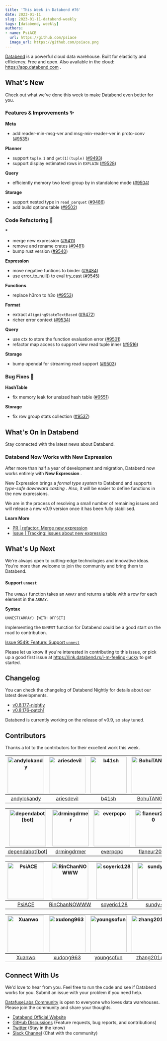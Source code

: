 ```yaml
---
title: 'This Week in Databend #76'
date: 2023-01-11
slug: 2023-01-11-databend-weekly
tags: [databend, weekly]
authors:
- name: PsiACE
  url: https://github.com/psiace
  image_url: https://github.com/psiace.png
---
```


[Databend](https://github.com/datafuselabs/databend) is a powerful cloud data warehouse. Built for elasticity and efficiency. Free and open. Also available in the cloud: <https://app.databend.com> .

## What's New

Check out what we've done this week to make Databend even better for you.

### Features & Improvements :sparkles:

**Meta**

- add reader-min-msg-ver and msg-min-reader-ver in proto-conv ([#9535](https://github.com/datafuselabs/databend/pull/9535))

**Planner**

- support `tuple.1` and `get(1)(tuple)` ([#9493](https://github.com/datafuselabs/databend/pull/9493))
- support display estimated rows in `EXPLAIN` ([#9528](https://github.com/datafuselabs/databend/pull/9528))

**Query**

- efficiently memory two level group by in standalone mode ([#9504](https://github.com/datafuselabs/databend/pull/9504))

**Storage**

- support nested type in `read_parquet` ([#9486](https://github.com/datafuselabs/databend/pull/9486))
- add build options table ([#9502](https://github.com/datafuselabs/databend/pull/9502))

### Code Refactoring :tada:

**\***

- merge new expression ([#9411](https://github.com/datafuselabs/databend/pull/9411))
- remove and rename crates ([#9481](https://github.com/datafuselabs/databend/pull/9481))
- bump rust version ([#9540](https://github.com/datafuselabs/databend/pull/9540))

**Expression**

- move negative funtions to binder ([#9484](https://github.com/datafuselabs/databend/pull/9484))
- use error_to_null() to eval try_cast ([#9545](https://github.com/datafuselabs/databend/pull/9545))
  
**Functions**

- replace h3ron to h3o ([#9553](https://github.com/datafuselabs/databend/pull/9553))

**Format**

- extract `AligningStateTextBased` ([#9472](https://github.com/datafuselabs/databend/pull/9472))
- richer error context ([#9534](https://github.com/datafuselabs/databend/pull/9534))

**Query**

- use ctx to store the function evaluation error ([#9501](https://github.com/datafuselabs/databend/pull/9501))
- refactor map access to support view read tuple inner ([#9516](https://github.com/datafuselabs/databend/pull/9516))

**Storage**

- bump opendal for streaming read support ([#9503](https://github.com/datafuselabs/databend/pull/9503))

### Bug Fixes :wrench:

**HashTable**

- fix memory leak for unsized hash table ([#9551](https://github.com/datafuselabs/databend/pull/9551))

**Storage**

- fix row group stats collection ([#9537](https://github.com/datafuselabs/databend/pull/9537))

## What's On In Databend

Stay connected with the latest news about Databend.

### Databend Now Works with New Expression

After more than half a year of development and migration, Databend now works entirely with **New Expression** .

New Expression brings a *formal type system* to Databend and supports *type-safe downward casting* . Also, it will be easier to define functions in the new expressions.

We are in the process of resolving a small number of remaining issues and will release a new v0.9 version once it has been fully stabilised.

**Learn More**

- [PR | refactor: Merge new expression](https://github.com/datafuselabs/databend/pull/9411)
- [Issue | Tracking: issues about new expression](https://github.com/datafuselabs/databend/issues/9480)

## What's Up Next

We're always open to cutting-edge technologies and innovative ideas. You're more than welcome to join the community and bring them to Databend.

####  Support `unnest`

The `UNNEST` function takes an `ARRAY` and returns a table with a row for each element in the `ARRAY`.

**Syntax**

```
UNNEST(ARRAY) [WITH OFFSET]
```

Implementing the `UNNEST` function for Databend could be a good start on the road to contribution.

[Issue 9549: Feature: Support `unnest`](https://github.com/datafuselabs/databend/issues/9549)

Please let us know if you're interested in contributing to this issue, or pick up a good first issue at <https://link.databend.rs/i-m-feeling-lucky> to get started.

## Changelog

You can check the changelog of Databend Nightly for details about our latest developments.

- [v0.8.177-nightly](https://github.com/datafuselabs/databend/releases/tag/v0.8.177-nightly)
- [v0.8.176-patch1](https://github.com/datafuselabs/databend/releases/tag/v0.8.176-patch1)

Databend is currently working on the release of v0.9, so stay tuned.

## Contributors

Thanks a lot to the contributors for their excellent work this week.

[<img alt="andylokandy" src="https://avatars.githubusercontent.com/u/9637710?v=4&s=117" width="117" />](https://github.com/andylokandy) |[<img alt="ariesdevil" src="https://avatars.githubusercontent.com/u/7812909?v=4&s=117" width="117" />](https://github.com/ariesdevil) |[<img alt="b41sh" src="https://avatars.githubusercontent.com/u/1070352?v=4&s=117" width="117" />](https://github.com/b41sh) |[<img alt="BohuTANG" src="https://avatars.githubusercontent.com/u/172204?v=4&s=117" width="117" />](https://github.com/BohuTANG) |[<img alt="ClSlaid" src="https://avatars.githubusercontent.com/u/44747719?v=4&s=117" width="117" />](https://github.com/ClSlaid) |[<img alt="dantengsky" src="https://avatars.githubusercontent.com/u/22081156?v=4&s=117" width="117" />](https://github.com/dantengsky) |
:---: |:---: |:---: |:---: |:---: |:---: |
[andylokandy](https://github.com/andylokandy) |[ariesdevil](https://github.com/ariesdevil) |[b41sh](https://github.com/b41sh) |[BohuTANG](https://github.com/BohuTANG) |[ClSlaid](https://github.com/ClSlaid) |[dantengsky](https://github.com/dantengsky) |

[<img alt="dependabot[bot]" src="https://avatars.githubusercontent.com/in/29110?v=4&s=117" width="117" />](https://github.com/apps/dependabot) |[<img alt="drmingdrmer" src="https://avatars.githubusercontent.com/u/44069?v=4&s=117" width="117" />](https://github.com/drmingdrmer) |[<img alt="everpcpc" src="https://avatars.githubusercontent.com/u/1808802?v=4&s=117" width="117" />](https://github.com/everpcpc) |[<img alt="flaneur2020" src="https://avatars.githubusercontent.com/u/129800?v=4&s=117" width="117" />](https://github.com/flaneur2020) |[<img alt="leiysky" src="https://avatars.githubusercontent.com/u/22445410?v=4&s=117" width="117" />](https://github.com/leiysky) |[<img alt="mergify[bot]" src="https://avatars.githubusercontent.com/in/10562?v=4&s=117" width="117" />](https://github.com/apps/mergify) |
:---: |:---: |:---: |:---: |:---: |:---: |
[dependabot[bot]](https://github.com/apps/dependabot) |[drmingdrmer](https://github.com/drmingdrmer) |[everpcpc](https://github.com/everpcpc) |[flaneur2020](https://github.com/flaneur2020) |[leiysky](https://github.com/leiysky) |[mergify[bot]](https://github.com/apps/mergify) |

[<img alt="PsiACE" src="https://avatars.githubusercontent.com/u/36896360?v=4&s=117" width="117" />](https://github.com/PsiACE) |[<img alt="RinChanNOWWW" src="https://avatars.githubusercontent.com/u/33975039?v=4&s=117" width="117" />](https://github.com/RinChanNOWWW) |[<img alt="soyeric128" src="https://avatars.githubusercontent.com/u/106025534?v=4&s=117" width="117" />](https://github.com/soyeric128) |[<img alt="sundy-li" src="https://avatars.githubusercontent.com/u/3325189?v=4&s=117" width="117" />](https://github.com/sundy-li) |[<img alt="TCeason" src="https://avatars.githubusercontent.com/u/33082201?v=4&s=117" width="117" />](https://github.com/TCeason) |[<img alt="wubx" src="https://avatars.githubusercontent.com/u/320680?v=4&s=117" width="117" />](https://github.com/wubx) |
:---: |:---: |:---: |:---: |:---: |:---: |
[PsiACE](https://github.com/PsiACE) |[RinChanNOWWW](https://github.com/RinChanNOWWW) |[soyeric128](https://github.com/soyeric128) |[sundy-li](https://github.com/sundy-li) |[TCeason](https://github.com/TCeason) |[wubx](https://github.com/wubx) |

[<img alt="Xuanwo" src="https://avatars.githubusercontent.com/u/5351546?v=4&s=117" width="117" />](https://github.com/Xuanwo) |[<img alt="xudong963" src="https://avatars.githubusercontent.com/u/41979257?v=4&s=117" width="117" />](https://github.com/xudong963) |[<img alt="youngsofun" src="https://avatars.githubusercontent.com/u/5782159?v=4&s=117" width="117" />](https://github.com/youngsofun) |[<img alt="zhang2014" src="https://avatars.githubusercontent.com/u/8087042?v=4&s=117" width="117" />](https://github.com/zhang2014) |
:---: |:---: |:---: |:---: |
[Xuanwo](https://github.com/Xuanwo) |[xudong963](https://github.com/xudong963) |[youngsofun](https://github.com/youngsofun) |[zhang2014](https://github.com/zhang2014) |

## Connect With Us

We'd love to hear from you. Feel free to run the code and see if Databend works for you. Submit an issue with your problem if you need help.

[DatafuseLabs Community](https://github.com/datafuselabs/) is open to everyone who loves data warehouses. Please join the community and share your thoughts.

- [Databend Official Website](https://databend.rs)
- [GitHub Discussions](https://github.com/datafuselabs/databend/discussions) (Feature requests, bug reports, and contributions)
- [Twitter](https://twitter.com/Datafuse_Labs) (Stay in the know)
- [Slack Channel](https://link.databend.rs/join-slack) (Chat with the community)
